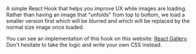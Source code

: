 A simple React Hook that helps you improve UX while images are loading. Rather than having an image that "unfolds" from top to bottom, we load a smaller version first which will be blurred and which will be replaced by the normal size image once loaded.

You can see an implementation of this hook on this website: [React Gallery](https://react-gallery-ux.netlify.app/). Don't hesitate to take the logic and write your own CSS instead.
